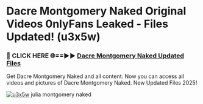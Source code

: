# Dacre Montgomery Naked Original Videos 0nlyFans Leaked - Files Updated! (u3x5w)

<h3>🔴 CLICK HERE 🌐==►► <a href="https://tinyurl.com/up5wt9bj" rel="nofollow">Dacre Montgomery Naked Updated Files</a></h3>

Get Dacre Montgomery Naked and all content. Now you can access all videos and pictures of Dacre Montgomery Naked. New Updated Files 2025!

[![u3x5w](https://i.imgur.com/ABiUzMV.gif)](https://tinyurl.com/up5wt9bj)
julia montgomery naked